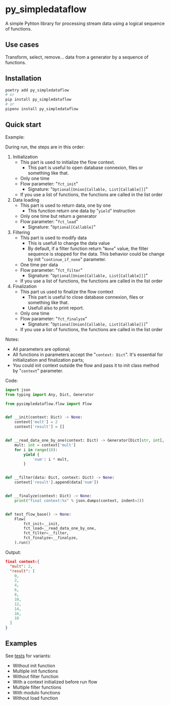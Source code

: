 # py_simpledataflow

A simple Pyhton library for processing stream data using a logical sequence of functions.

## Use cases

Transform, select, remove... data from a generator by a sequence of functions.

## Installation

```bash
poetry add py_simpledataflow
# or
pip install py_simpledataflow
# or
pipenv install py_simpledataflow
```

## Quick start

Example:

During run, the steps are in this order:

1. Initialization
   * This part is used to initialize the flow context.
     * This part is useful to open database connexion, files or something like that.
   * Only one time
   * Flow parameter: "`fct_init`"
     * Signature: "`Optional[Union[Callable, List[Callable]]]`"
   * If you use a list of functions, the functions are called in the list order
1. Data loading
   * This part is used to return data, one by one
     * This function return one data by "`yield`" instruction
   * Only one time but return a generator
   * Flow parameter: "`fct_load`"
     * Signature: "`Optional[Callable]`"
1. Filtering
   * This part is used to modify data
     * This is usefull to change the data value
     * By default, if a filter function return "`None`" value, the filter sequence is stopped for the data. This behavior could be change by init "`continue_if_none`" parameter.
   * One time per data
   * Flow parameter: "`fct_filter`"
     * Signature: "`Optional[Union[Callable, List[Callable]]]`"
   * If you use a list of functions, the functions are called in the list order
1. Finalization
   * This part us used to finalize the flow context
     * This part is useful to close database connexion, files or something like that.
     * Usefull also to print report.
   * Only one time
   * Flow parameter: "`fct_finalyze`"
     * Signature: "`Optional[Union[Callable, List[Callable]]]`"
   * If you use a list of functions, the functions are called in the list order

Notes:

* All parameters are optional;
* All functions in parameters accept the "`context: Dict`". It's essential for initialization and finalization parts;
* You could init context outside the flow and pass it to init class method by "`context`" parameter.

Code:

```python
import json
from typing import Any, Dict, Generator

from pysimpledataflow.flow import Flow


def __init(context: Dict) -> None:
    context['mult'] = 2
    context['result'] = []


def __read_data_one_by_one(context: Dict) -> Generator[Dict[str, int], Any, None]:
    mult: int = context['mult']
    for i in range(10):
        yield {
            'num': i * mult,
        }


def __filter(data: Dict, context: Dict) -> None:
    context['result'].append(data['num'])


def __finalyze(context: Dict) -> None:
    print("final context:%s" % json.dumps(context, indent=2))


def test_flow_base() -> None:
    Flow(
        fct_init=__init,
        fct_load=__read_data_one_by_one,
        fct_filter=__filter,
        fct_finalyze=__finalyze,
    ).run()
```

Output:

```json
final context:{
  "mult": 2,
  "result": [
    0,
    2,
    4,
    6,
    8,
    10,
    12,
    14,
    16,
    18
  ]
}
```

## Examples

See [tests](https://github.com/ArnaudValmary/py_simpledataflow/tree/main/tests/test_flow) for variants:

* Without init function
* Multiple init functions
* Without filter function
* With a context initialized before run flow
* Multiple filter functions
* With modulo functions
* Without load function
